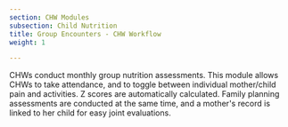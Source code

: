 ```yaml
---
section: CHW Modules
subsection: Child Nutrition
title: Group Encounters - CHW Workflow
weight: 1

---
```

CHWs conduct monthly group nutrition assessments. This module allows CHWs to take attendance, and to toggle between individual mother/child pain and activities. Z scores are automatically calculated. Family planning assessments are conducted at the same time, and a mother's record is linked to her child for easy joint evaluations.